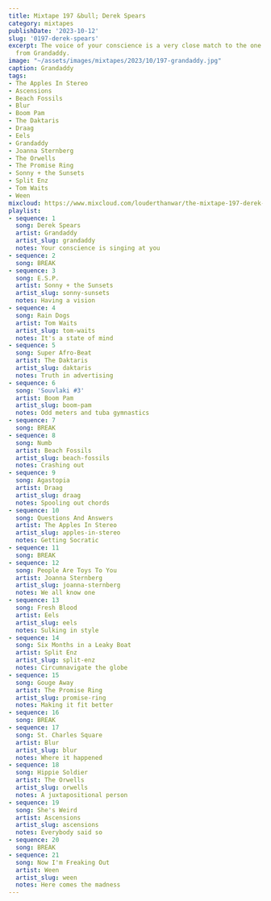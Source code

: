 ```yaml
---
title: Mixtape 197 &bull; Derek Spears
category: mixtapes
publishDate: '2023-10-12'
slug: '0197-derek-spears'
excerpt: The voice of your conscience is a very close match to the one you hear coming
  from Grandaddy.
image: "~/assets/images/mixtapes/2023/10/197-grandaddy.jpg"
caption: Grandaddy
tags:
- The Apples In Stereo
- Ascensions
- Beach Fossils
- Blur
- Boom Pam
- The Daktaris
- Draag
- Eels
- Grandaddy
- Joanna Sternberg
- The Orwells
- The Promise Ring
- Sonny + the Sunsets
- Split Enz
- Tom Waits
- Ween
mixcloud: https://www.mixcloud.com/louderthanwar/the-mixtape-197-derek-spears-2023-10-12/
playlist:
- sequence: 1
  song: Derek Spears
  artist: Grandaddy
  artist_slug: grandaddy
  notes: Your conscience is singing at you
- sequence: 2
  song: BREAK
- sequence: 3
  song: E.S.P.
  artist: Sonny + the Sunsets
  artist_slug: sonny-sunsets
  notes: Having a vision
- sequence: 4
  song: Rain Dogs
  artist: Tom Waits
  artist_slug: tom-waits
  notes: It's a state of mind
- sequence: 5
  song: Super Afro-Beat
  artist: The Daktaris
  artist_slug: daktaris
  notes: Truth in advertising
- sequence: 6
  song: 'Souvlaki #3'
  artist: Boom Pam
  artist_slug: boom-pam
  notes: Odd meters and tuba gymnastics
- sequence: 7
  song: BREAK
- sequence: 8
  song: Numb
  artist: Beach Fossils
  artist_slug: beach-fossils
  notes: Crashing out
- sequence: 9
  song: Agastopia
  artist: Draag
  artist_slug: draag
  notes: Spooling out chords
- sequence: 10
  song: Questions And Answers
  artist: The Apples In Stereo
  artist_slug: apples-in-stereo
  notes: Getting Socratic
- sequence: 11
  song: BREAK
- sequence: 12
  song: People Are Toys To You
  artist: Joanna Sternberg
  artist_slug: joanna-sternberg
  notes: We all know one
- sequence: 13
  song: Fresh Blood
  artist: Eels
  artist_slug: eels
  notes: Sulking in style
- sequence: 14
  song: Six Months in a Leaky Boat
  artist: Split Enz
  artist_slug: split-enz
  notes: Circumnavigate the globe
- sequence: 15
  song: Gouge Away
  artist: The Promise Ring
  artist_slug: promise-ring
  notes: Making it fit better
- sequence: 16
  song: BREAK
- sequence: 17
  song: St. Charles Square
  artist: Blur
  artist_slug: blur
  notes: Where it happened
- sequence: 18
  song: Hippie Soldier
  artist: The Orwells
  artist_slug: orwells
  notes: A juxtapositional person
- sequence: 19
  song: She's Weird
  artist: Ascensions
  artist_slug: ascensions
  notes: Everybody said so
- sequence: 20
  song: BREAK
- sequence: 21
  song: Now I'm Freaking Out
  artist: Ween
  artist_slug: ween
  notes: Here comes the madness
---
```


